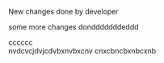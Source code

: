 New changes done by developer

some more changes dondddddddeddd


cccccc  
nvdcvcjdvjcdvbxnvbxcnv cnxcbncbxnbcxnb

